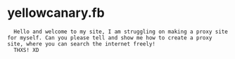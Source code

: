 # yellowcanary.fb

      Hello and welcome to my site, I am struggling on making a proxy site for myself. Can you please tell and show me how to create a proxy site, where you can search the internet freely! 
      THXS! XD

